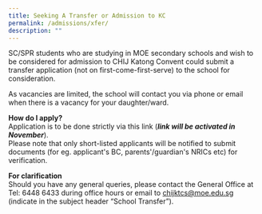 ```yaml
---
title: Seeking A Transfer or Admission to KC
permalink: /admissions/xfer/
description: ""
---
```

SC/SPR students who are studying in MOE secondary schools and wish to be considered for admission to CHIJ Katong Convent could submit a transfer application (not on first-come-first-serve) to the school for consideration.

As vacancies are limited, the school will contact you via phone or email when there is a vacancy for your daughter/ward.


**How do I apply?**<br>
Application is to be done strictly via this link (***link will be activated in November***). <br>
Please note that only short-listed applicants will be notified to submit documents (for eg. applicant's BC, parents'/guardian's NRICs etc) for verification.


**For clarification**<br>
Should you have any general queries, please contact the General Office at Tel: 6448 6433 during office hours or email to chijktcs@moe.edu.sg (indicate in the subject header “School Transfer”).
